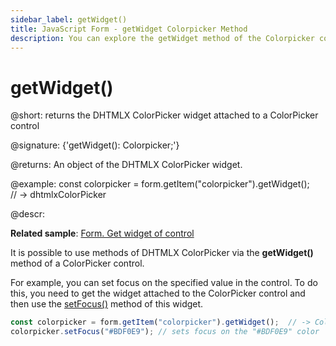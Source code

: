 ```yaml
---
sidebar_label: getWidget()
title: JavaScript Form - getWidget Colorpicker Method 
description: You can explore the getWidget method of the Colorpicker control of Form in the documentation of the DHTMLX JavaScript UI library. Browse developer guides and API reference, try out code examples and live demos, and download a free 30-day evaluation version of DHTMLX Suite 7.
---
```


# getWidget()

@short: returns the DHTMLX ColorPicker widget attached to a ColorPicker control

@signature: {'getWidget(): Colorpicker;'}

@returns:
An object of the DHTMLX ColorPicker widget.

@example:
const colorpicker = form.getItem("colorpicker").getWidget();  
// -> dhtmlxColorPicker

@descr:

**Related sample**: [Form. Get widget of control](https://snippet.dhtmlx.com/0aqkdsi7)

It is possible to use methods of DHTMLX ColorPicker via the **getWidget()** method of a ColorPicker control.

For example, you can set focus on the specified value in the control. To do this, you need to get the widget attached to the ColorPicker control and then use the [setFocus()](colorpicker/api/colorpicker_setfocus_method.md) method of this widget.

~~~js
const colorpicker = form.getItem("colorpicker").getWidget();  // -> ColorPicker
colorpicker.setFocus("#BDF0E9"); // sets focus on the "#BDF0E9" color
~~~

